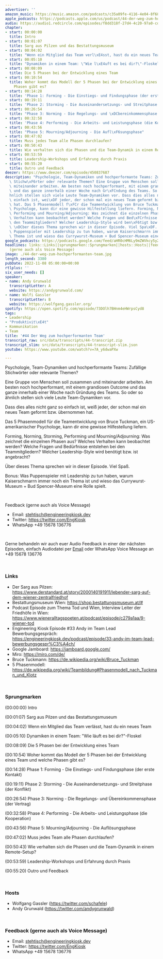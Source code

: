 ```yaml
---
advertiser: ''
amazon_music: https://music.amazon.com/podcasts/c35a09fe-4116-4e04-8f68-77d61b112e46/episodes/6af039c9-671d-45d9-9f16-1433da7a31c5/engineering-kiosk-44-der-weg-zum-hochperformanten-team
apple_podcasts: https://podcasts.apple.com/us/podcast/44-der-weg-zum-hochperformanten-team/id1603082924?i=1000585433960&uo=4
audio: https://audio1.redcircle.com/episodes/f8dd318f-27d4-4c20-97a0-cd5530afec77/stream.mp3
chapter:
- start: 00:00:00
  title: Intro
- start: 00:01:07
  title: Sarg aus Pilzen und das Bestattungsmuseum
- start: 00:04:02
  title: "Wenn ein Mitglied das Team verl\xE4sst, hast du ein neues Team"
- start: 00:05:10
  title: "Dynamiken in einem Team: \"Wie l\xE4uft es bei dir?\"-Floskel"
- start: 00:08:09
  title: Die 5 Phasen bei der Entwicklung eines Team
- start: 00:10:54
  title: Woher kommt das Modell der 5 Phasen bei der Entwicklung eines Team und welche
    Phasen gibt es?
- start: 00:14:28
  title: 'Phase 1: Forming - Die Einstiegs- und Findungsphase (der erste Kontakt)'
- start: 00:19:11
  title: 'Phase 2: Storming - Die Auseinandersetzungs- und Streitphase (der Konflikt)'
- start: 00:26:54
  title: "Phase 3: Norming - Die Regelungs- und \xDCbereinkommensphase (der Vertrag)"
- start: 00:32:58
  title: 'Phase 4: Performing - Die Arbeits- und Leistungsphase (die Kooperation)'
- start: 00:43:56
  title: "Phase 5: Mourning/Adjourning - Die Aufl\xF6sungsphase"
- start: 00:47:02
  title: Muss jedes Team alle Phasen durchlaufen?
- start: 00:50:43
  title: Wie verhalten sich die Phasen und die Team-Dynamik in einem Remote-Setup?
- start: 00:53:59
  title: Leadership-Workshops und Erfahrung durch Praxis
- start: 00:55:20
  title: Outro und Feedback
deezer: https://www.deezer.com/episode/450837687
description: "Psychologie, Team-Dynamiken und hochperformante Teams: Zuf\xE4llige\
  \ Stichw\xF6rter oder relevante Themen? Eine Gruppe von Menschen soll zusammen und\
  \ miteinander arbeiten. Am besten noch hochperformant, mit einem grandiosen Outcome\
  \ und das ganze innerhalb einer Woche nach Gr\xFCndung des Teams. So oder so \xE4\
  hnlich stellen sich viele Leute Team-Dynamiken vor. Dass dies alles nicht ganz so\
  \ einfach ist, wei\xDF jeder, der schon mal ein neues Team geformt bzw. \xFCbernommen\
  \ hat. Das 5 Phasenmodell f\xFCr die Teamentwicklung von Bruce Tuckman, ein US-amerikanischer\
  \ Psychologe, kann dir eine gewisse Hilfestellung liefern. Forming, Norming, Storming,\
  \ Performing und Mourning/Adjourning: Was zeichnet die einzelnen Phasen aus? Welches\
  \ Verhalten kann beobachtet werden? Welche Fragen und Bed\xFCrfnisse entstehen bei\
  \ den Teammitgliedern? Welcher Leadership-Style wird ben\xF6tigt bzw. ist angebracht?\
  \ \xDCber dieses Thema sprechen wir in dieser Episode. Viel Spa\xDF. Bonus: Was\
  \ Puppenspieler mit Leadership zu tun haben, warum Kaiserschmarrn immer noch ein\
  \ Thema ist und wieso das Currywurst-Museum + Bud Spencer-Museum eine Rolle spielt."
google_podcasts: https://podcasts.google.com/feed/aHR0cHM6Ly9mZWVkcy5yZWRjaXJjbGUuY29tLzBlY2ZkZmQ3LWZkYTEtNGMzZC05NTE1LTQ3NjcyN2Y5ZGY1ZQ/episode/MDk3NTFlNTUtZmI2Zi00ZjdiLTg5YjAtMjRkMWFlOTJiN2Ey?sa=X&ved=2ahUKEwi2zcDi9p37AhXCPlkFHcmSARYQkfYCegQIARAF
headlines: links::Links||sprungmarken::Sprungmarken||hosts::Hosts||feedback-gerne-auch-als-voice-message::Feedback
  (gerne auch als Voice Message)
image: ./44-der-weg-zum-hochperformanten-team.jpg
length_second: 3380
pubDate: 2022-11-08 05:00:00+00:00
rtlplus: ''
six_user_needs: []
speaker:
- name: Andy Grunwald
  transcriptLetter: A
  website: https://andygrunwald.com/
- name: Wolfi Gassler
  transcriptLetter: B
  website: https://wolfgang.gassler.org/
spotify: https://open.spotify.com/episode/73DOlh7BHnm4eHWrpsCyd8
tags:
- Leadership
- "Produktivit\xE4t"
- Kommunikation
- Team
title: '#44 Der Weg zum hochperformanten Team'
transcript_raw: src/data/transcripts/44-transcript.zip
transcript_slim: src/data/transcripts/44-transcript-slim.json
youtube: https://www.youtube.com/watch?v=7A_y6dwaPXw

---
```

<p>Psychologie, Team-Dynamiken und hochperformante Teams: Zufällige Stichwörter oder relevante Themen?</p><p>Eine Gruppe von Menschen soll zusammen und miteinander arbeiten. Am besten noch hochperformant, mit einem grandiosen Outcome und das ganze innerhalb einer Woche nach Gründung des Teams. So oder so ähnlich stellen sich viele Leute Team-Dynamiken vor.</p><p>Dass dies alles nicht ganz so einfach ist, weiß jeder, der schon mal ein neues Team geformt bzw. übernommen hat.</p><p>Das 5 Phasenmodell für die Teamentwicklung von Bruce Tuckman, ein US-amerikanischer Psychologe, kann dir eine gewisse Hilfestellung liefern.</p><p>Forming, Norming, Storming, Performing und Mourning/Adjourning: Was zeichnet die einzelnen Phasen aus? Welches Verhalten kann beobachtet werden? Welche Fragen und Bedürfnisse entstehen bei den Teammitgliedern? Welcher Leadership-Style wird benötigt bzw. ist angebracht?</p><p>Über dieses Thema sprechen wir in dieser Episode. Viel Spaß.</p><p>Bonus: Was Puppenspieler mit Leadership zu tun haben, warum Kaiserschmarrn immer noch ein Thema ist und wieso das Currywurst-Museum + Bud Spencer-Museum eine Rolle spielt.</p><p><br></p><p>Feedback (gerne auch als Voice Message)</p><ul><li>Email: <a href="mailto:stehtisch@engineeringkiosk.dev" rel="nofollow">stehtisch@engineeringkiosk.dev</a></li><li>Twitter: <a href="https://twitter.com/EngKiosk" rel="nofollow">https://twitter.com/EngKiosk</a></li><li>WhatsApp +49 15678 136776</li></ul><p><br></p><p>Gerne behandeln wir auch euer Audio Feedback in einer der nächsten Episoden, einfach Audiodatei per <a href="https://engineeringkiosk.dev/kontakt/">Email</a> oder WhatsApp Voice Message an +49 15678 136776</p><p><br></p><h3 id="links">Links</h3><ul><li>Der Sarg aus Pilzen: <a href="https://www.derstandard.at/story/2000140191911/lebender-sarg-auf-dem-wiener-zentralfriedhof" rel="nofollow">https://www.derstandard.at/story/2000140191911/lebender-sarg-auf-dem-wiener-zentralfriedhof</a> </li><li>Bestattungsmuseum Wien: <a href="https://shop.bestattungsmuseum.at/" rel="nofollow">https://shop.bestattungsmuseum.at/#</a></li><li>Podcast Episode zum Thema Tod und Wien, Interview Leiter der Friedhöfe in Wien: <a href="https://www.wieneralltagspoeten.at/podcast/episode/c279a1aa/9-wiener-tod" rel="nofollow">https://www.wieneralltagspoeten.at/podcast/episode/c279a1aa/9-wiener-tod</a></li><li>Engineering Kiosk Episode #33 Andy im Team Lead Bewerbungsgespräch: <a href="https://engineeringkiosk.dev/podcast/episode/33-andy-im-team-lead-bewerbungsgespr%C3%A4ch/">https://engineeringkiosk.dev/podcast/episode/33-andy-im-team-lead-bewerbungsgespr%C3%A4ch/</a></li><li>Google Jamboard: <a href="https://jamboard.google.com/" rel="nofollow">https://jamboard.google.com/</a></li><li>Miro: <a href="https://miro.com/de/" rel="nofollow">https://miro.com/de/</a></li><li>Bruce Tuckmann: <a href="https://de.wikipedia.org/wiki/Bruce_Tuckman" rel="nofollow">https://de.wikipedia.org/wiki/Bruce_Tuckman</a></li><li>5 Phasenmodell: <a href="https://de.wikipedia.org/wiki/Teambildung#Phasenmodell_nach_Tuckman_und_Klotz" rel="nofollow">https://de.wikipedia.org/wiki/Teambildung#Phasenmodell_nach_Tuckman_und_Klotz</a> </li></ul><p><br></p><h3 id="sprungmarken">Sprungmarken</h3><p>(00:00:00) Intro</p><p>(00:01:07) Sarg aus Pilzen und das Bestattungsmuseum</p><p>(00:04:02) Wenn ein Mitglied das Team verlässt, hast du ein neues Team</p><p>(00:05:10) Dynamiken in einem Team: &#34;Wie läuft es bei dir?&#34;-Floskel</p><p>(00:08:09) Die 5 Phasen bei der Entwicklung eines Team</p><p>(00:10:54) Woher kommt das Modell der 5 Phasen bei der Entwicklung eines Team und welche Phasen gibt es?</p><p>(00:14:28) Phase 1: Forming - Die Einstiegs- und Findungsphase (der erste Kontakt)</p><p>(00:19:11) Phase 2: Storming - Die Auseinandersetzungs- und Streitphase (der Konflikt)</p><p>(00:26:54) Phase 3: Norming - Die Regelungs- und Übereinkommensphase (der Vertrag)</p><p>(00:32:58) Phase 4: Performing - Die Arbeits- und Leistungsphase (die Kooperation)</p><p>(00:43:56) Phase 5: Mourning/Adjourning - Die Auflösungsphase</p><p>(00:47:02) Muss jedes Team alle Phasen durchlaufen?</p><p>(00:50:43) Wie verhalten sich die Phasen und die Team-Dynamik in einem Remote-Setup?</p><p>(00:53:59) Leadership-Workshops und Erfahrung durch Praxis</p><p>(00:55:20) Outro und Feedback</p><p><br></p><h3 id="hosts">Hosts</h3><ul><li>Wolfgang Gassler (<a href="https://twitter.com/schafele" rel="nofollow">https://twitter.com/schafele</a>)</li><li>Andy Grunwald (<a href="https://twitter.com/andygrunwald" rel="nofollow">https://twitter.com/andygrunwald</a>)</li></ul><p><br></p><h3 id="feedback-gerne-auch-als-voice-message">Feedback (gerne auch als Voice Message)</h3><ul><li>Email: <a href="mailto:stehtisch@engineeringkiosk.dev" rel="nofollow">stehtisch@engineeringkiosk.dev</a></li><li>Twitter: <a href="https://twitter.com/EngKiosk" rel="nofollow">https://twitter.com/EngKiosk</a></li><li>WhatsApp +49 15678 136776</li></ul>
